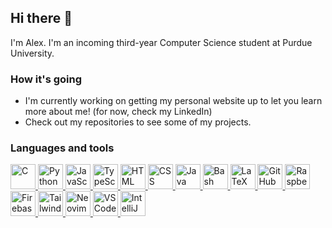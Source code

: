 ## Hi there 👋
I'm Alex. I'm an incoming third-year Computer Science student at Purdue University.

### How it's going
- I'm currently working on getting my personal website up to let you learn more about me! (for now, check my LinkedIn)
- Check out my repositories to see some of my projects.

### Languages and tools

<div>
<a href="https://en.wikipedia.org/wiki/C_(programming_language)" target="_blank" rel="noreferrer">
<img alt="C" src="https://cdn.jsdelivr.net/gh/devicons/devicon@2.16.0/icons/c/c-original.svg" width="40" height="40"></img>
</a>
<a href="https://python.org" target="_blank" rel="noreferrer">
<img alt="Python" src="https://cdn.jsdelivr.net/gh/devicons/devicon@2.16.0/icons/python/python-original.svg" width="40" height="40"></img>
</a>
<a href="https://en.wikipedia.org/wiki/JavaScript" target="_blank" rel="noreferrer">
<img alt="JavaScript" src="https://cdn.jsdelivr.net/gh/devicons/devicon@2.16.0/icons/javascript/javascript-original.svg" width="40" height="40"></img>
</a>
<a href="https://www.typescriptlang.org" target="_blank" rel="noreferrer">
<img alt="TypeScript" src="https://cdn.jsdelivr.net/gh/devicons/devicon@2.16.0/icons/typescript/typescript-original.svg" width="40" height="40"></img>
</a>
<a href="https://en.wikipedia.org/wiki/HTML" target="_blank" rel="noreferrer">
<img alt="HTML" src="https://cdn.jsdelivr.net/gh/devicons/devicon@2.16.0/icons/html5/html5-original.svg" width="40" height="40"></img>
</a>
<a href="https://en.wikipedia.org/wiki/CSS" target="_blank" rel="noreferrer">
<img alt="CSS" src="https://cdn.jsdelivr.net/gh/devicons/devicon@2.16.0/icons/css3/css3-original.svg" width="40" height="40"></img>
</a>
<a href="https://en.wikipedia.org/wiki/Java_%28programming_language%29" target="_blank" rel="noreferrer">
<img alt="Java" src="https://cdn.jsdelivr.net/gh/devicons/devicon@2.16.0/icons/java/java-original.svg" width="40" height="40"></img>
</a>
<a href="https://en.wikipedia.org/wiki/Bash_(Unix_shell)" target="_blank" rel="noreferrer">
<img alt="Bash" src="https://cdn.jsdelivr.net/gh/devicons/devicon@2.16.0/icons/bash/bash-original.svg" width="40" height="40"></img>
</a>
<a href="https://www.latex-project.org" target="_blank" rel="noreferrer">
<img alt="LaTeX" src="https://cdn.jsdelivr.net/gh/devicons/devicon@2.16.0/icons/latex/latex-original.svg" width="40" height="40"></img>
</a>
<a href="https://github.com" target="_blank" rel="noreferrer">
<img alt="GitHub" src="https://cdn.jsdelivr.net/gh/devicons/devicon@2.16.0/icons/github/github-original.svg" width="40" height="40"></img>
</a>
<a href="https://www.raspberrypi.com" target="_blank" rel="noreferrer">
<img alt="Raspberry Pi" src="https://cdn.jsdelivr.net/gh/devicons/devicon@2.16.0/icons/raspberrypi/raspberrypi-original.svg" width="40" height="40"></img>
</a>
<a href="https://firebase.google.com" target="_blank" rel="noreferrer">
<img alt="Firebase" src="https://cdn.jsdelivr.net/gh/devicons/devicon@2.16.0/icons/firebase/firebase-original.svg" width="40" height="40"></img>
</a>
<a href="https://tailwindcss.com" target="_blank" rel="noreferrer">
<img alt="Tailwind CSS" src="https://cdn.jsdelivr.net/gh/devicons/devicon@2.16.0/icons/tailwindcss/tailwindcss-original.svg" width="40" height="40"></img>
</a>
<a href="https://neovim.io" target="_blank" rel="noreferrer">
<img alt="Neovim" src="https://cdn.jsdelivr.net/gh/devicons/devicon@2.16.0/icons/neovim/neovim-original.svg" width="40" height="40"></img>
</a>
<a href="https://vscodium.com" target="_blank" rel="noreferrer">
<img alt="VS Code" src="https://cdn.jsdelivr.net/gh/devicons/devicon@2.16.0/icons/vscode/vscode-original.svg" width="40" height="40"></img>
</a>
<a href="https://www.jetbrains.com/idea/" target="_blank" rel="noreferrer">
<img alt="IntelliJ" src="https://cdn.jsdelivr.net/gh/devicons/devicon@2.16.0/icons/intellij/intellij-original.svg" width="40" height="40"></img>
</a>
</div>
